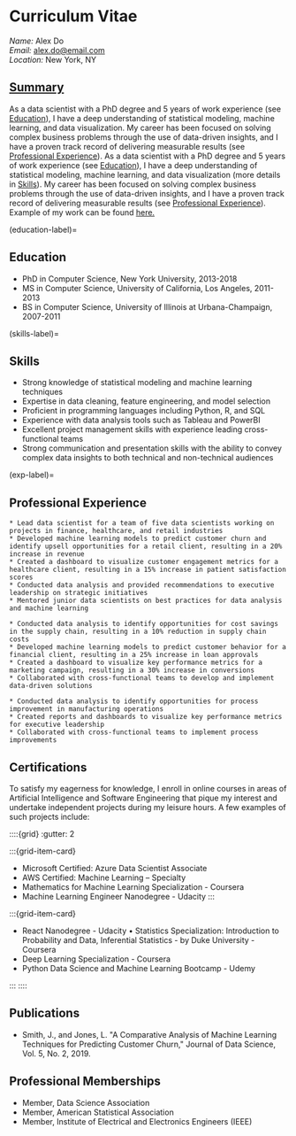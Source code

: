 # Curriculum Vitae

*Name:* Alex Do  
*Email:* alex.do@email.com  
*Location:* New York, NY

## <u>Summary</u>
As a data scientist with a PhD degree and 5 years of work experience (see [Education](education-label)), I have a deep understanding of statistical modeling, machine learning, and data visualization. My career has been focused on solving complex business problems through the use of data-driven insights, and I have a proven track record of delivering measurable results (see [Professional Experience](exp-label)). As a data scientist with a PhD degree and 5 years of work experience (see [Education](education-label)), I have a deep understanding of statistical modeling, machine learning, and data visualization (more details in [Skills](skills-label)). My career has been focused on solving complex business problems through the use of data-driven insights, and I have a proven track record of delivering measurable results (see [Professional Experience](exp-label)). Example of my work can be found [here.](./analysis_example.ipynb) 


(education-label)=
## Education
* PhD in Computer Science, New York University, 2013-2018
* MS in Computer Science, University of California, Los Angeles, 2011-2013
* BS in Computer Science, University of Illinois at Urbana-Champaign, 2007-2011

(skills-label)=
## Skills
* Strong knowledge of statistical modeling and machine learning techniques
* Expertise in data cleaning, feature engineering, and model selection
* Proficient in programming languages including Python, R, and SQL
* Experience with data analysis tools such as Tableau and PowerBI
* Excellent project management skills with experience leading cross-functional teams
* Strong communication and presentation skills with the ability to convey complex data insights to both technical and non-technical audiences

(exp-label)=
## Professional Experience
```{dropdown} **Data Scientist, ABC Corporation, New York, NY, 2018-present**
* Lead data scientist for a team of five data scientists working on projects in finance, healthcare, and retail industries
* Developed machine learning models to predict customer churn and identify upsell opportunities for a retail client, resulting in a 20% increase in revenue
* Created a dashboard to visualize customer engagement metrics for a healthcare client, resulting in a 15% increase in patient satisfaction scores
* Conducted data analysis and provided recommendations to executive leadership on strategic initiatives
* Mentored junior data scientists on best practices for data analysis and machine learning
```
```{dropdown} **Data Scientist, XYZ Corporation, Los Angeles, CA, 2016-2018**
* Conducted data analysis to identify opportunities for cost savings in the supply chain, resulting in a 10% reduction in supply chain costs
* Developed machine learning models to predict customer behavior for a financial client, resulting in a 25% increase in loan approvals
* Created a dashboard to visualize key performance metrics for a marketing campaign, resulting in a 30% increase in conversions
* Collaborated with cross-functional teams to develop and implement data-driven solutions
```
```{dropdown} **Data Analyst, DEF Corporation, Urbana-Champaign, IL, 2011-2016**
* Conducted data analysis to identify opportunities for process improvement in manufacturing operations
* Created reports and dashboards to visualize key performance metrics for executive leadership
* Collaborated with cross-functional teams to implement process improvements
```
## Certifications
To satisfy my eagerness for knowledge, I enroll in online courses in areas of Artificial Intelligence and Software Engineering that pique my interest and undertake independent projects during my leisure hours. A few examples of such projects include:

::::{grid}
:gutter: 2

:::{grid-item-card}
* Microsoft Certified: Azure Data Scientist Associate
* AWS Certified: Machine Learning – Specialty
* Mathematics for Machine Learning Specialization - Coursera
* Machine Learning Engineer Nanodegree - Udacity
:::

:::{grid-item-card}
* React Nanodegree - Udacity	•	Statistics Specialization: Introduction to Probability and Data, Inferential Statistics - by Duke University - Coursera
* Deep Learning Specialization - Coursera
* Python Data Science and Machine Learning Bootcamp - Udemy

:::
::::

## Publications
* Smith, J., and Jones, L. "A Comparative Analysis of Machine Learning Techniques for Predicting Customer Churn," Journal of Data Science, Vol. 5, No. 2, 2019.

## Professional Memberships
* Member, Data Science Association
* Member, American Statistical Association
* Member, Institute of Electrical and Electronics Engineers (IEEE)